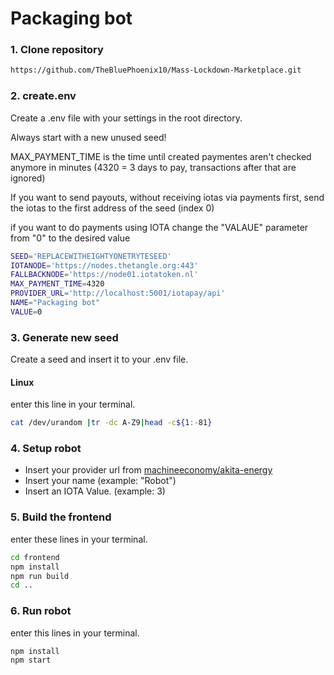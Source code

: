 # Packaging bot

### 1. Clone repository

```bash
https://github.com/TheBluePhoenix10/Mass-Lockdown-Marketplace.git
```

### 2. create.env

Create a .env file with your settings in the root directory.

Always start with a new unused seed!

MAX_PAYMENT_TIME is the time until created paymentes aren't checked anymore in minutes (4320 = 3 days to pay, transactions after that are ignored)

If you want to send payouts, without receiving iotas via payments first, send the iotas to the first address of the seed (index 0)

if you want to do payments using IOTA change the "VALAUE" parameter from "0" to the desired value

```bash
SEED='REPLACEWITHEIGHTYONETRYTESEED'
IOTANODE='https://nodes.thetangle.org:443'
FALLBACKNODE='https://node01.iotatoken.nl'
MAX_PAYMENT_TIME=4320
PROVIDER_URL='http://localhost:5001/iotapay/api'
NAME="Packaging bot"
VALUE=0
```

### 3. Generate new seed

Create a seed and insert it to your .env file.

#### Linux
 enter this line in your terminal.
```bash
cat /dev/urandom |tr -dc A-Z9|head -c${1:-81}
```
### 4. Setup robot

- Insert your provider url from [machineeconomy/akita-energy](https://github.com/machineeconomy/akita-energy)
- Insert your name (example: "Robot")
- Insert an IOTA Value. (example: 3) 

### 5. Build the frontend

enter these lines in your terminal.
```bash
cd frontend
npm install
npm run build
cd ..
```

### 6. Run robot

enter this lines in your terminal.
```bash
npm install
npm start
```
